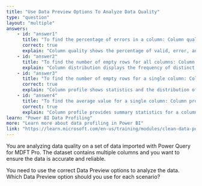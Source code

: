```yaml
---
title: "Use Data Preview Options To Analyze Data Quality"
type: "question"
layout: "multiple"
answers:
    - id: "answer1"
      title: "To find the percentage of errors in a column: Column quality"
      correct: true
      explain: "Column quality shows the percentage of valid, error, and empty values in a column."
    - id: "answer2"
      title: "To find the number of empty rows for all columns: Column distribution"
      explain: "Column distribution displays the frequency of distinct and unique values for each column, but it does not show the number of empty rows for all columns. To analyze empty rows, use the Column quality or Column profile options."
    - id: "answer3"
      title: "To find the number of empty rows for a single column: Column profile"
      correct: true
      explain: "Column profile shows statistics and the distribution of data for a single column, including distinct, unique, and empty rows."
    - id: "answer4"
      title: "To find the average value for a single column: Column profile"
      correct: true
      explain: "Column profile provides summary statistics for a column, including the average value for numerical columns, as well as count, error, and empty values."
learn: "Power BI Data Profiling"
more: "Learn more about data profiling in Power BI"
link: "https://learn.microsoft.com/en-us/training/modules/clean-data-power-bi/6-profile-data"
---
```

You are analyzing data quality on a set of data imported with Power Query for MDFT Pro. The dataset contains multiple columns and you want to ensure the data is accurate and reliable.

You need to use the correct Data Preview options to analyze the data. Which Data Preview option should you use for each scenario?
